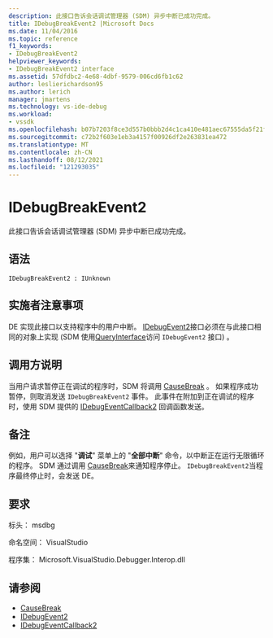 ```yaml
---
description: 此接口告诉会话调试管理器 (SDM) 异步中断已成功完成。
title: IDebugBreakEvent2 |Microsoft Docs
ms.date: 11/04/2016
ms.topic: reference
f1_keywords:
- IDebugBreakEvent2
helpviewer_keywords:
- IDebugBreakEvent2 interface
ms.assetid: 57dfdbc2-4e68-4dbf-9579-006cd6fb1c62
author: leslierichardson95
ms.author: lerich
manager: jmartens
ms.technology: vs-ide-debug
ms.workload:
- vssdk
ms.openlocfilehash: b07b7203f8ce3d557b0bbb2d4c1ca410e481aec67555da5f21f0563702e71656
ms.sourcegitcommit: c72b2f603e1eb3a4157f00926df2e263831ea472
ms.translationtype: MT
ms.contentlocale: zh-CN
ms.lasthandoff: 08/12/2021
ms.locfileid: "121293035"
---
```

# <a name="idebugbreakevent2"></a>IDebugBreakEvent2
此接口告诉会话调试管理器 (SDM) 异步中断已成功完成。

## <a name="syntax"></a>语法

```
IDebugBreakEvent2 : IUnknown
```

## <a name="notes-for-implementers"></a>实施者注意事项
 DE 实现此接口以支持程序中的用户中断。 [IDebugEvent2](../../../extensibility/debugger/reference/idebugevent2.md)接口必须在与此接口相同的对象上实现 (SDM 使用[QueryInterface](/cpp/atl/queryinterface)访问 `IDebugEvent2` 接口) 。

## <a name="notes-for-callers"></a>调用方说明
 当用户请求暂停正在调试的程序时，SDM 将调用 [CauseBreak](../../../extensibility/debugger/reference/idebugprogram2-causebreak.md) 。 如果程序成功暂停，则取消发送 `IDebugBreakEvent2` 事件。 此事件在附加到正在调试的程序时，使用 SDM 提供的 [IDebugEventCallback2](../../../extensibility/debugger/reference/idebugeventcallback2.md) 回调函数发送。

## <a name="remarks"></a>备注
 例如，用户可以选择 "**调试**" 菜单上的 "**全部中断**" 命令，以中断正在运行无限循环的程序。 SDM 通过调用 [CauseBreak](../../../extensibility/debugger/reference/idebugprogram2-causebreak.md)来通知程序停止。 `IDebugBreakEvent2`当程序最终停止时，会发送 DE。

## <a name="requirements"></a>要求
 标头： msdbg

 命名空间： VisualStudio

 程序集： Microsoft.VisualStudio.Debugger.Interop.dll

## <a name="see-also"></a>请参阅
- [CauseBreak](../../../extensibility/debugger/reference/idebugprogram2-causebreak.md)
- [IDebugEvent2](../../../extensibility/debugger/reference/idebugevent2.md)
- [IDebugEventCallback2](../../../extensibility/debugger/reference/idebugeventcallback2.md)
